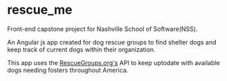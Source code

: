 rescue_me
=========

Front-end capstone project for Nashville School of Software(NSS).

An Angular js app created for dog rescue groups to find shelter dogs and keep track of current dogs within their organization.

This app uses the [RescueGroups.org's](https://userguide.rescuegroups.org/display/userguide/Home) API to keep uptodate with available dogs needing fosters throughout America. 
